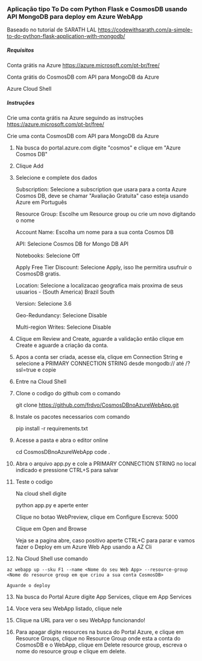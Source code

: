 ### Aplicação tipo To Do com Python Flask e CosmosDB usando API MongoDB para deploy em Azure WebApp

Baseado no tutorial de SARATH LAL https://codewithsarath.com/a-simple-to-do-python-flask-application-with-mongodb/

##### Requisitos

Conta grátis na Azure
https://azure.microsoft.com/pt-br/free/

Conta grátis do CosmosDB com API para MongoDB da Azure

Azure Cloud Shell


##### Instruções
Crie uma conta grátis na Azure seguindo as instruções
https://azure.microsoft.com/pt-br/free/

Crie uma conta CosmosDB com API para MongoDB da Azure

1. Na busca do portal.azure.com digite "cosmos" e clique em "Azure Cosmos DB"

2. Clique Add

3. Selecione e complete dos dados

    Subscription: Selecione a subscription que usara para a conta Azure Cosmos DB, deve se chamar "Avaliação Gratuita" caso esteja usando Azure em Português
    
    Resource Group: Escolhe um Resource group ou crie um novo digitando o nome

    Account Name: Escolha um nome para a sua conta Cosmos DB

    API: Selecione Cosmos DB for Mongo DB API

    Notebooks: Selecione Off

    Apply Free Tier Discount: Selecione Apply, isso lhe permitira usufruir o CosmosDB gratis.

    Location: Selecione a localizacao geografica mais proxima de seus usuarios - (South America) Brazil South

    Version: Selecione 3.6

    Geo-Redundancy: Selecione Disable

    Multi-region Writes: Selecione Disable

4. Clique em Review and Create, aguarde a validação então clique em Create e aguarde a criação da conta.

5. Apos a conta ser criada, acesse ela, clique em Connection String e selecione a PRIMARY CONNECTION STRING desde mongodb:// até /?ssl=true e copie

6. Entre na Cloud Shell

7. Clone o codigo do github com o comando

    git clone https://github.com/frdvo/CosmosDBnoAzureWebApp.git

8. Instale os pacotes necessarios com comando

    pip install -r requirements.txt

9. Acesse a pasta e abra o editor online

    cd CosmosDBnoAzureWebApp
    code .

10. Abra o arquivo app.py e cole a PRIMARY CONNECTION STRING no local indicado e pressione CTRL+S para salvar

11. Teste o codigo

    Na cloud shell digite

    python app.py
    e aperte enter

    Clique no botao WebPreview, clique em Configure
    Escreva: 5000

    Clique em Open and Browse

    Veja se a pagina abre, caso positivo aperte CTRL+C para parar e  vamos fazer o Deploy em um Azure Web App usando a AZ Cli

 12. Na Cloud Shell use comando

    az webapp up --sku F1 --name <Nome do seu Web App> --resource-group <Nome do resource group em que criou a sua conta CosmosDB>

    Aguarde o deploy

13. Na busca do Portal Azure digite App Services, clique em App Services

14. Voce vera seu WebApp listado, clique nele

15. Clique na URL para ver o seu WebApp funcionando!

16. Para apagar digite resources na busca do Portal Azure, e clique em Resource Groups, clique no Resource Group onde esta a conta do CosmosDB e o WebApp, clique em Delete resource group, escreva o nome do resource group e clique em delete.


